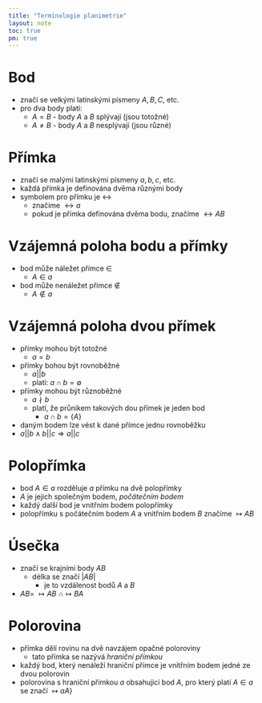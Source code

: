 ```yaml
---
title: "Terminologie planimetrie"
layout: note
toc: true
pm: true
---
```

# Bod
- značí se velkými latinskými písmeny $A,B,C,$ etc.
- pro dva body platí:
    - $A=B$ - body $A$ a $B$ splývají (jsou totožné)
    - $A\neq{B}$ - body $A$ a $B$ nesplývají (jsou různé)
# Přímka
- značí se malými latinskými písmeny $a,b,c,$ etc.
- každá přímka je definována dvěma různými body
- symbolem pro přímku je $\leftrightarrow$
    - značíme $\leftrightarrow{a}$
    - pokud je přímka definována dvěma bodu, značíme $\leftrightarrow{AB}$
# Vzájemná poloha bodu a přímky
- bod může náležet přímce $\in$
    - $A\in{a}$
- bod může nenáležet přímce $\notin$
    - $A\notin{a}$
# Vzájemná poloha dvou přímek
- přímky mohou být totožné
    - $a=b$
- přímky bohou být rovnoběžné
    - $a||b$
    - platí: $a\cap{b}=\emptyset$
- přímky mohou být různoběžné
    - $a\nmid{b}$
    - platí, že průnikem takových dou přímek je jeden bod
        - $a\cap{b}=\{A\}$
- daným bodem lze vést k dané přímce jednu rovnoběžku
- $a||b\land{b||c}\Rightarrow{a||c}$
# Polopřímka
- bod $A\in{a}$ rozděluje $a$ přímku na dvě polopřímky
- $A$ je jejich společným bodem, _počátečním bodem_
- každý další bod je vnitřním bodem polopřímky
- polopřímku s počátečním bodem $A$ a vnitřním bodem $B$ značíme $\mapsto{AB}$
# Úsečka
- značí se krajními body $AB$
    - délka se značí $|AB|$
        - je to vzdálenost bodů $A$ a $B$
- $AB=\ \mapsto{AB}\ \cap\mapsto{BA}$
# Polorovina
- přímka dělí rovinu na dvě navzájem opačné poloroviny
    - tato přímka se nazývá _hraniční přímkou_
- každý bod, který nenáleží hraniční přímce je vnitřním bodem jedné ze dvou polorovin
- polorovina s hraniční přímkou $a$ obsahující bod $A$, pro který platí $A\in{a}$ se značí $\mapsto{aA}$}